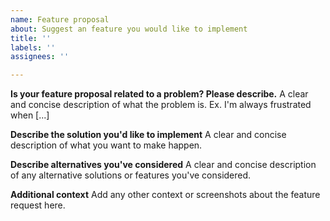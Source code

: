 ```yaml
---
name: Feature proposal
about: Suggest an feature you would like to implement
title: ''
labels: ''
assignees: ''

---
```


**Is your feature proposal related to a problem? Please describe.**
A clear and concise description of what the problem is. Ex. I'm always frustrated when [...]

**Describe the solution you'd like to implement**
A clear and concise description of what you want to make happen.

**Describe alternatives you've considered**
A clear and concise description of any alternative solutions or features you've considered.

**Additional context**
Add any other context or screenshots about the feature request here.
